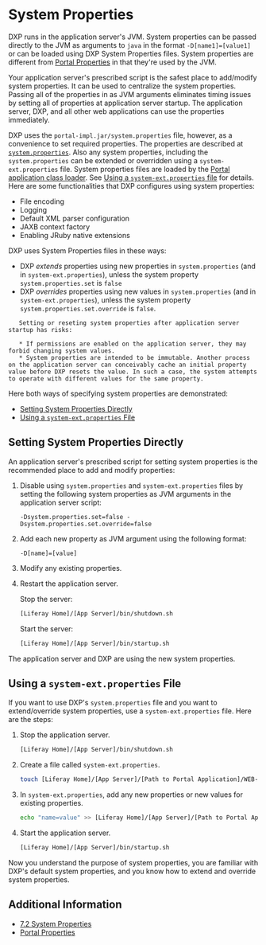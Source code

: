 # System Properties

DXP runs in the application server's JVM. System properties can be passed directly to the JVM as arguments to `java` in the format `-D[name1]=[value1]` or can be loaded using DXP System Properties files. System properties are different from [Portal Properties](./portal-properties.md) in that they're used by the JVM.

Your application server's prescribed script is the safest place to add/modify system properties. It can be used to centralize the system properties. Passing all of the properties in as JVM arguments eliminates timing issues by setting all of properties at application server startup. The application server, DXP, and all other web applications can use the properties immediately.

DXP uses the `portal-impl.jar/system.properties` file, however, as a convenience to set required properties. The properties are described at [`system.properties`](https://docs.liferay.com/ce/portal/7.3-latest/propertiesdoc/system.properties.html). Also any system properties, including the `system.properties` can be extended or overridden using a `system-ext.properties` file. System properties files are loaded by the [Portal application class loader](https://help.liferay.com/hc/en-us/articles/360035828131-Liferay-Portal-Classloader-Hierarchy). See [Using a `system-ext.properties` file](#using-a-system-ext-properties-file) for details. Here are some functionalities that DXP configures using system properties:

* File encoding
* Logging
* Default XML parser configuration
* JAXB context factory
* Enabling JRuby native extensions

DXP uses System Properties files in these ways:

* DXP _extends_ properties using new properties in `system.properties` (and in `system-ext.properties`), unless the system property `system.properties.set` is `false`
* DXP _overrides_ properties using new values in `system.properties` (and in `system-ext.properties`), unless the system property `system.properties.set.override` is `false`.

```warning::
   Setting or reseting system properties after application server startup has risks:

   * If permissions are enabled on the application server, they may forbid changing system values.
   * System properties are intended to be immutable. Another process on the application server can conceivably cache an initial property value before DXP resets the value. In such a case, the system attempts to operate with different values for the same property.
```

Here both ways of specifying system properties are demonstrated:

* [Setting System Properties Directly](#setting-system-properties-directly)
* [Using a `system-ext.properties` File](#using-a-system-ext-properties-file)

## Setting System Properties Directly

An application server's prescribed script for setting system properties is the recommended place to add and modify properties:

1. Disable using `system.properties` and `system-ext.properties` files by setting the following system properties as JVM arguments in the application server script:

    ```
    -Dsystem.properties.set=false -Dsystem.properties.set.override=false
    ```

1. Add each new property as JVM argument using the following format:

    ```
    -D[name]=[value]
    ```

1. Modify any existing properties.

1. Restart the application server.

    Stop the server:

    ```bash
    [Liferay Home]/[App Server]/bin/shutdown.sh
    ```

    Start the server:

    ```bash
    [Liferay Home]/[App Server]/bin/startup.sh
    ```

The application server and DXP are using the new system properties.

## Using a `system-ext.properties` File

If you want to use DXP's `system.properties` file and you want to extend/override system properties, use a `system-ext.properties` file. Here are the steps:

1. Stop the application server.

    ```bash
    [Liferay Home]/[App Server]/bin/shutdown.sh
    ```

1. Create a file called `system-ext.properties`.

    ```bash
    touch [Liferay Home]/[App Server]/[Path to Portal Application]/WEB-INF/classes/system-ext.properties
    ```

1. In `system-ext.properties`, add any new properties or new values for existing properties.

    ```bash
    echo "name=value" >> [Liferay Home]/[App Server]/[Path to Portal Application]/WEB-INF/classes/system-ext.properties
    ```

1. Start the application server.

    ```bash
    [Liferay Home]/[App Server]/bin/startup.sh
    ```

Now you understand the purpose of system properties, you are familiar with DXP's default system properties, and you know how to extend and override system properties.

## Additional Information

* [7.2 System Properties](https://docs.liferay.com/dxp/portal/7.2-latest/propertiesdoc/system.properties.html)
* [Portal Properties](./portal-properties.md)